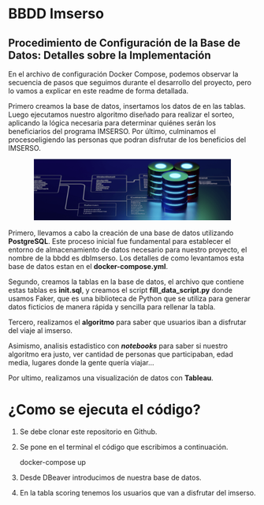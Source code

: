 
# BBDD Imserso 


## Procedimiento de Configuración de la Base de Datos: Detalles sobre la Implementación


En el archivo de configuración Docker Compose, podemos observar la secuencia de pasos que seguimos durante el desarrollo del proyecto, pero lo vamos a explicar en este readme de forma detallada.

Primero creamos la base de datos, insertamos los datos de en las tablas. Luego ejecutamos nuestro algoritmo diseñado para realizar el sorteo, aplicando la lógica necesaria para determinar quiénes serán los beneficiarios del programa IMSERSO. Por último, culminamos el procesoeligiendo las personas que podran disfrutar de los beneficios del IMSERSO.


<p align="center">
    <img src="imagenes/bbdd2.png" alt="Texto alternativo" width="400"/>
</p>

Primero, llevamos a cabo la creación de una base de datos utilizando **PostgreSQL**. Este proceso inicial fue fundamental para establecer el entorno de almacenamiento de datos necesario para nuestro proyecto, el nombre de la bbdd es dbImserso. Los detalles de como levantamos esta base de datos estan en el **docker-compose.yml**.

Segundo, creamos la tablas en la base de datos, el archivo que contiene estas tablas es **init.sql**, y creamos el script **fill_data_script.py** donde usamos Faker, que es una biblioteca de Python que se utiliza para generar datos ficticios de manera rápida y sencilla para rellenar la tabla. 

Tercero, realizamos el **algoritmo** para saber que usuarios iban a disfrutar del viaje al imserso. 

Asimismo, analisis estadistico con ***notebooks*** para saber si nuestro algoritmo era justo, ver cantidad de personas que participaban, edad media, lugares donde la gente quería viajar...

Por ultimo, realizamos una visualización de datos con **Tableau**.



# ¿Como se ejecuta el código?
 
1. Se debe clonar este repositorio en Github. 

2. Se pone en el terminal el código que escribimos a continuación.
   
   docker-compose up

3. Desde DBeaver introducimos de nuestra base de datos.

4. En la tabla scoring tenemos los usuarios que van a disfrutar del imserso.



